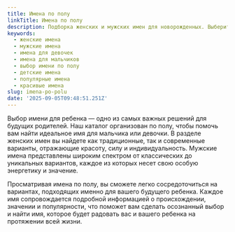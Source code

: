 ```yaml
---
title: Имена по полу
linkTitle: Имена по полу
description: Подборка женских и мужских имен для новорожденных. Выберите идеальное имя для мальчика или девочки из нашего каталога популярных и редких имен.
keywords:
  - женские имена
  - мужские имена
  - имена для девочек
  - имена для мальчиков
  - выбор имени по полу
  - детские имена
  - популярные имена
  - красивые имена
slug: imena-po-polu
date: '2025-09-05T09:48:51.251Z'
---
```


Выбор имени для ребенка — одно из самых важных решений для будущих родителей. Наш каталог организован по полу, чтобы помочь вам найти идеальное имя для мальчика или девочки. В разделе женских имен вы найдете как традиционные, так и современные варианты, отражающие красоту, силу и индивидуальность. Мужские имена представлены широким спектром от классических до уникальных вариантов, каждое из которых несет свою особую энергетику и значение.

Просматривая имена по полу, вы сможете легко сосредоточиться на вариантах, подходящих именно для вашего будущего ребенка. Каждое имя сопровождается подробной информацией о происхождении, значении и популярности, что поможет вам сделать осознанный выбор и найти имя, которое будет радовать вас и вашего ребенка на протяжении всей жизни.
